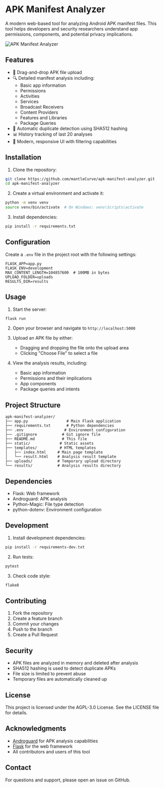 # APK Manifest Analyzer

A modern web-based tool for analyzing Android APK manifest files. This tool helps developers and security researchers understand app permissions, components, and potential privacy implications.

![APK Manifest Analyzer](screenshots/demo.png)

## Features

- 📱 Drag-and-drop APK file upload
- 🔍 Detailed manifest analysis including:
  - Basic app information
  - Permissions
  - Activities
  - Services
  - Broadcast Receivers
  - Content Providers
  - Features and Libraries
  - Package Queries
- 🔄 Automatic duplicate detection using SHA512 hashing
- 📊 History tracking of last 20 analyses
- 🎨 Modern, responsive UI with filtering capabilities

## Installation

1. Clone the repository:
```bash
git clone https://github.com/mantleCurve/apk-manifest-analyzer.git
cd apk-manifest-analyzer
```

2. Create a virtual environment and activate it:
```bash
python -m venv venv
source venv/bin/activate  # On Windows: venv\Scripts\activate
```

3. Install dependencies:
```bash
pip install -r requirements.txt
```

## Configuration

Create a `.env` file in the project root with the following settings:
```env
FLASK_APP=app.py
FLASK_ENV=development
MAX_CONTENT_LENGTH=104857600  # 100MB in bytes
UPLOAD_FOLDER=uploads
RESULTS_DIR=results
```

## Usage

1. Start the server:
```bash
flask run
```

2. Open your browser and navigate to `http://localhost:5000`

3. Upload an APK file by either:
   - Dragging and dropping the file onto the upload area
   - Clicking "Choose File" to select a file

4. View the analysis results, including:
   - Basic app information
   - Permissions and their implications
   - App components
   - Package queries and intents

## Project Structure

```
apk-manifest-analyzer/
├── app.py                 # Main Flask application
├── requirements.txt       # Python dependencies
├── .env                  # Environment configuration
├── .gitignore           # Git ignore file
├── README.md            # This file
├── static/             # Static assets
├── templates/          # HTML templates
│   ├── index.html     # Main page template
│   └── result.html    # Analysis result template
├── uploads/           # Temporary upload directory
└── results/           # Analysis results directory
```

## Dependencies

- Flask: Web framework
- Androguard: APK analysis
- Python-Magic: File type detection
- python-dotenv: Environment configuration

## Development

1. Install development dependencies:
```bash
pip install -r requirements-dev.txt
```

2. Run tests:
```bash
pytest
```

3. Check code style:
```bash
flake8
```

## Contributing

1. Fork the repository
2. Create a feature branch
3. Commit your changes
4. Push to the branch
5. Create a Pull Request

## Security

- APK files are analyzed in memory and deleted after analysis
- SHA512 hashing is used to detect duplicate APKs
- File size is limited to prevent abuse
- Temporary files are automatically cleaned up

## License

This project is licensed under the AGPL-3.0 License. See the LICENSE file for details.

## Acknowledgments

- [Androguard](https://github.com/androguard/androguard) for APK analysis capabilities
- [Flask](https://flask.palletsprojects.com/) for the web framework
- All contributors and users of this tool

## Contact

For questions and support, please open an issue on GitHub.